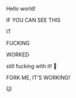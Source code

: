 Hello world!

IF YOU CAN SEE THIS

IT 

FUCKING

WORKED

still fucking with it! 🦅

FORK ME, IT'S WORKING!

🐱

